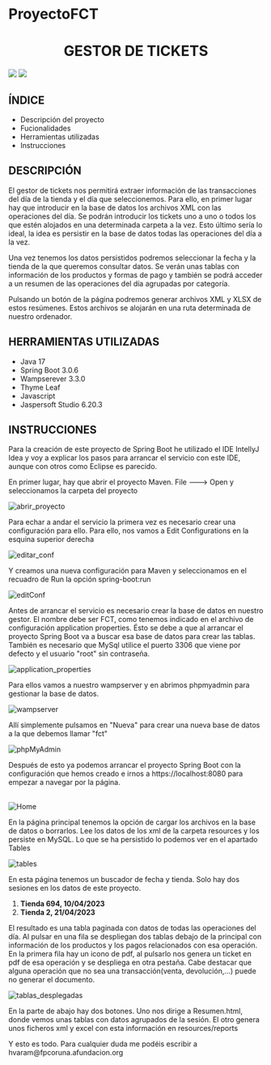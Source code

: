 # ProyectoFCT
<h1 align="center"> GESTOR DE TICKETS </h1>
 <p align="left">
   <img src="https://img.shields.io/badge/spring--boot-v3.0.6-green">
  <img src="https://img.shields.io/badge/Status-En%20desarrollo-yellowgreen">
 </p>
 <h2>ÍNDICE</h2>
 <ul>
  <li>Descripción del proyecto</li>
  <li>Fucionalidades</li>
  <li>Herramientas utilizadas</li>
  <li>Instrucciones</li>
 </ul>
 <h2>DESCRIPCIÓN</h2>
 <p>El gestor de tickets nos permitirá extraer información de las transacciones del día de la tienda y el día que seleccionemos. Para ello, en primer lugar hay que introducir en la base de datos los archivos XML con las operaciones del día. Se podrán introducir los tickets uno a uno o todos los que estén alojados en una determinada carpeta a la vez. Esto último sería lo ideal, la idea es persistir en la base de datos todas las operaciones del día a la vez.</p>
 <p>Una vez tenemos los datos persistidos podremos seleccionar la fecha y la tienda de la que queremos consultar datos. Se verán unas tablas con información de los productos y formas de pago y también se podrá acceder a un resumen de las operaciones del día agrupadas por categoría.</p>
 <p>Pulsando un botón de la página podremos generar archivos XML y XLSX de estos resúmenes. Estos archivos se alojarán en una ruta determinada de nuestro ordenador.</p>
 <h2>HERRAMIENTAS UTILIZADAS</h2>
 <ul>
  <li>Java 17</li>
  <li>Spring Boot 3.0.6</li>
  <li>Wampserever 3.3.0</li>
  <li>Thyme Leaf</li>
  <li>Javascript</li>
 <li>Jaspersoft Studio 6.20.3</li>
 </ul>
 <h2>INSTRUCCIONES</h2>
 <p>Para la creación de este proyecto de Spring Boot he utilizado el IDE IntellyJ Idea y voy a explicar los pasos para arrancar el servicio con este IDE, aunque con otros como Eclipse es parecido.</p>
 <p>En primer lugar, hay que abrir el proyecto Maven. File ---> Open y seleccionamos la carpeta del proyecto</p>

![abrir_proyecto](https://user-images.githubusercontent.com/113421154/236774899-fb01d3ef-2de4-4c8e-b793-0da45c43a723.png)


<p>Para echar a andar el servicio la primera vez es necesario crear una configuración para ello. Para ello, nos vamos a Edit Configurations en la esquina superior derecha</p>

![editar_conf](https://user-images.githubusercontent.com/113421154/236775307-0feb0827-4422-454d-babd-dac22cdc306b.png)



<p>Y creamos una nueva configuración para Maven y seleccionamos en el recuadro de Run la opción spring-boot:run</p>

![editConf](https://user-images.githubusercontent.com/113421154/236772765-b02251ab-35fd-4d4f-825e-5531c1850d17.gif)
<p>Antes de arrancar el servicio es necesario crear la base de datos en nuestro gestor. El nombre debe ser FCT, como tenemos indicado en el archivo de configuración application properties. Ésto se debe a que al arrancar el proyecto Spring Boot va a buscar esa base de datos para crear las tablas. También es necesario que MySql utilice el puerto 3306 que viene por defecto y el usuario "root" sin contraseña.</p>
<p>
  
  ![application_properties](https://user-images.githubusercontent.com/113421154/236778151-cfeb96af-71c1-4817-8956-cc18d54dab48.png)

 </p>
<p>Para ellos vamos a nuestro wampserver y en abrimos phpmyadmin para gestionar la base de datos.</p>
  
![wampserver](https://user-images.githubusercontent.com/113421154/236776449-e944d2ae-88cd-477a-8ec8-12f4a3caeae4.png)
<p>Allí simplemente pulsamos en "Nueva" para crear una nueva base de datos a la que debemos llamar "fct"</p>

  ![phpMyAdmin](https://github.com/HectorVara/ProyectoFCT/assets/113421154/c1bac2d2-a5d1-4100-a212-a46e251c6e78)


Después de esto ya podemos arrancar el proyecto Spring Boot con la configuración que hemos creado e irnos a https://localhost:8080 para empezar a navegar por la página.<br><br>

![Home](https://github.com/HectorVara/ProyectoFCT/assets/113421154/9c46b400-f11a-4a49-9738-90bfa141492d)
<p>En la página principal tenemos la opción de cargar los archivos en la base de datos o borrarlos. Lee los datos de los xml de la carpeta resources y los persiste en MySQL. Lo que se ha persistido lo podemos ver en el apartado Tables</p>

![tables](https://github.com/HectorVara/ProyectoFCT/assets/113421154/dc9d7d8f-e0b0-402c-b8b9-e427f5f4b584)

<p>En esta página tenemos un buscador de fecha y tienda. Solo hay dos sesiones en los datos de  este proyecto.
<ol>
 <li><strong>Tienda 694, 10/04/2023</strong></li>
 <li><strong>Tienda 2, 21/04/2023</strong></li>
</ol>
</p>
<p>El resultado es una tabla paginada con datos de todas las operaciones del día. Al pulsar en una fila se despliegan dos tablas debajo de la principal con información de los productos y los pagos relacionados con esa operación. En la primera fila hay un icono de pdf, al pulsarlo nos genera un ticket en pdf de esa operación y se despliega en otra pestaña. Cabe destacar que alguna operación que no sea una transacción(venta, devolución,...) puede no generar el documento.</p>

![tablas_desplegadas](https://github.com/HectorVara/ProyectoFCT/assets/113421154/80906b22-18dc-4830-9563-249645b8c48b)

<p>En la parte de abajo hay dos botones. Uno nos dirige a Resumen.html, donde vemos unas tablas con datos agrupados de la sesión. El otro genera unos ficheros xml y excel con esta información en resources/reports</p>

<p>Y esto es todo. Para cualquier duda me podéis escribir a hvaram@fpcoruna.afundacion.org</p>




